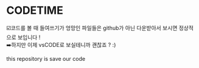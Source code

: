 # CODETIME
☑️코드를 볼 때 들여쓰기가 엉망인 파일들은 github가 아닌 다운받아서 보시면
정상적으로 보입니다 ! <br>
➡️하지만 이제 vsCODE로 보실테니까 괜찮죠 ? :)

this repository is save our code
